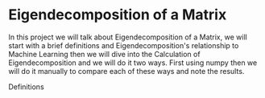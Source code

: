 # Eigendecomposition of a Matrix
In this project we will talk about Eigendecomposition of a Matrix, we will start with a brief definitions and Eigendecomposition's relationship to Machine Learning then we will dive into the Calculation of Eigendecomposition and we will do it two ways. First using numpy then we will do it manually to compare each of these ways and note the results.

Definitions

